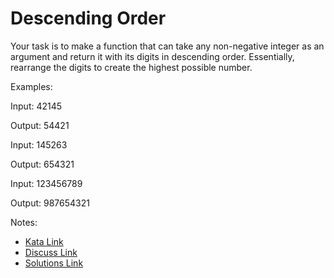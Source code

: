 # Descending Order

Your task is to make a function that can take any non-negative integer as an argument and return it with its digits in descending order. Essentially, rearrange the digits to create the highest possible number.

Examples:

Input: 42145

Output: 54421

Input: 145263

Output: 654321

Input: 123456789

Output: 987654321

Notes:

- [Kata Link](https://www.codewars.com/kata/5467e4d82edf8bbf40000155)
- [Discuss Link](https://www.codewars.com/kata/5467e4d82edf8bbf40000155/discuss)
- [Solutions Link](https://www.codewars.com/kata/5467e4d82edf8bbf40000155/solutions)
